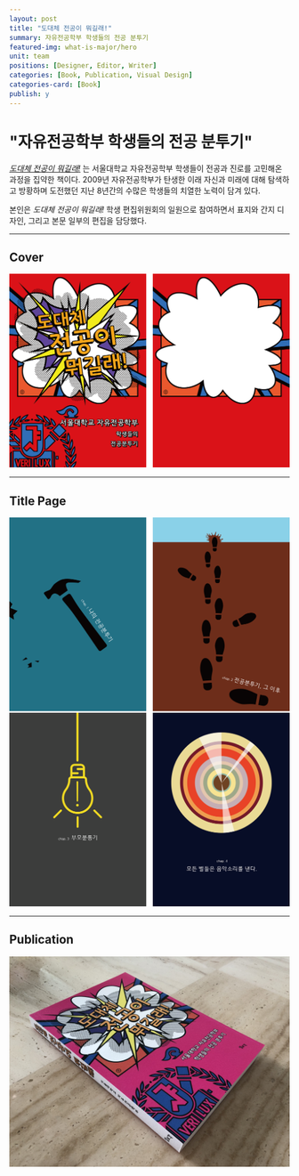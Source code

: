 ```yaml
---
layout: post
title: "도대체 전공이 뭐길래!"
summary: 자유전공학부 학생들의 전공 분투기
featured-img: what-is-major/hero
unit: team
positions: [Designer, Editor, Writer]
categories: [Book, Publication, Visual Design]
categories-card: [Book]
publish: y
---
```


# "자유전공학부 학생들의 전공 분투기"
_[도대체 전공이 뭐길래!](http://www.kyobobook.co.kr/product/detailViewKor.laf?&mallGb=KOR&ejkGb=KOR&barcode=9788933707333&orderClick=LBB&Kc=SETRETAgendasearch)_
는 서울대학교 자유전공학부 학생들이 전공과 진로를 고민해온 과정을 집약한 책이다. 2009년 자유전공학부가 탄생한 이래 자신과 미래에 대해 탐색하고 방황하며 도전했던 지난 8년간의 수많은 학생들의 치열한 노력이 담겨 있다.

본인은
_도대체 전공이 뭐길래!_ 학생 편집위원회의 일원으로 참여하면서 표지와 간지 디자인, 그리고 본문 일부의 편집을 담당했다.

***

## Cover
![Cover](/assets/img/posts/what-is-major/cover.png#center)

***

## Title Page
![Title Page](/assets/img/posts/what-is-major/title_page_1.png#center)
![Title Page](/assets/img/posts/what-is-major/title_page_2.png#center)

***

## Publication
![Publication](/assets/img/posts/what-is-major/publication.jpg#center)